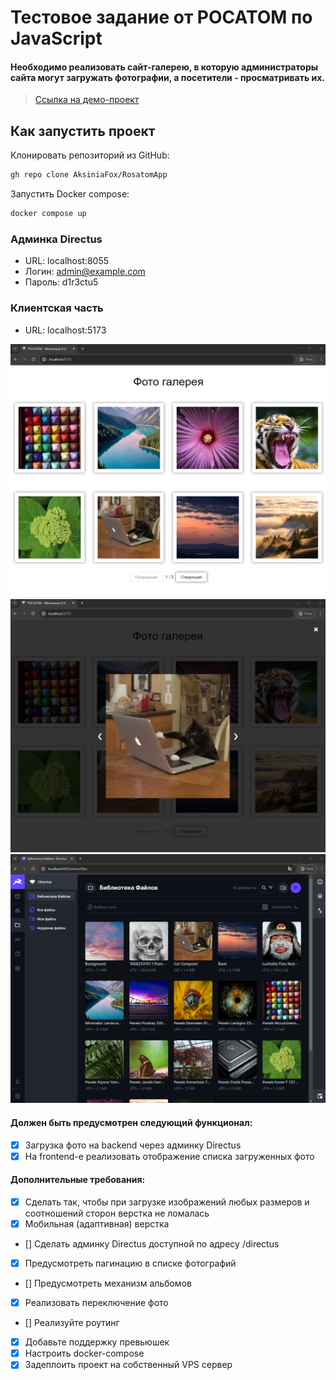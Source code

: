 
# Тестовое задание от РОСАТОМ по JavaScript
#### Необходимо реализовать сайт-галерею, в которую администраторы сайта могут загружать фотографии, а посетители - просматривать их.
> <a target="_blank" href="/">Ссылка на демо-проект</a>

## Как запустить проект
Клонировать репозиторий из GitHub:
```bash
gh repo clone AksiniaFox/RosatomApp
```

Запустить Docker compose:
```bash
docker compose up
```

### Админка Directus
* URL: localhost:8055 
* Логин: admin@example.com
* Пароль: d1r3ctu5

### Клиентская часть
* URL: localhost:5173

![This is an image](/gitSource/HomePage.png)
![This is an image](/gitSource/OpenImage.png)
![This is an image](/gitSource/Directus.png)


#### Должен быть предусмотрен следующий функционал:
- [x] Загрузка фото на backend через админку Directus
- [x] На frontend-е реализовать отображение списка загруженных фото

#### Дополнительные требования:
- [x] Сделать так, чтобы при загрузке изображений любых размеров и соотношений сторон верстка не ломалась
- [x] Мобильная (адаптивная) верстка
- [] Сделать админку Directus доступной по адресу /directus
- [x] Предусмотреть пагинацию в списке фотографий
- [] Предусмотреть механизм альбомов
- [x] Реализовать переключение фото
- [] Реализуйте роутинг
- [x] Добавьте поддержку превьюшек
- [x] Настроить docker-compose  
- [x] Задеплоить проект на собственный VPS сервер 
